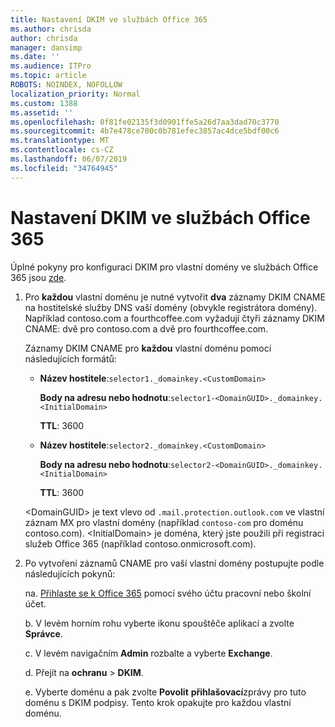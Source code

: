 ```yaml
---
title: Nastavení DKIM ve službách Office 365
ms.author: chrisda
author: chrisda
manager: dansimp
ms.date: ''
ms.audience: ITPro
ms.topic: article
ROBOTS: NOINDEX, NOFOLLOW
localization_priority: Normal
ms.custom: 1388
ms.assetid: ''
ms.openlocfilehash: 0f81fe02135f3d0901ffe5a26d7aa3dad70c3770
ms.sourcegitcommit: 4b7e478ce700c0b781efec3857ac4dce5bdf00c6
ms.translationtype: MT
ms.contentlocale: cs-CZ
ms.lasthandoff: 06/07/2019
ms.locfileid: "34764945"
---
```

# <a name="setup-dkim-in-office-365"></a>Nastavení DKIM ve službách Office 365

Úplné pokyny pro konfiguraci DKIM pro vlastní domény ve službách Office 365 jsou [zde](https://docs.microsoft.com/office365/SecurityCompliance/use-dkim-to-validate-outbound-email#what-you-need-to-do-to-manually-set-up-dkim-in-office-365).

1. Pro **každou** vlastní doménu je nutné vytvořit **dva** záznamy DKIM CNAME na hostitelské služby DNS vaší domény (obvykle registrátora domény). Například contoso.com a fourthcoffee.com vyžadují čtyři záznamy DKIM CNAME: dvě pro contoso.com a dvě pro fourthcoffee.com.

   Záznamy DKIM CNAME pro **každou** vlastní doménu pomocí následujících formátů:

   - **Název hostitele**:`selector1._domainkey.<CustomDomain>`

     **Body na adresu nebo hodnotu**:`selector1-<DomainGUID>._domainkey.<InitialDomain>`

     **TTL**: 3600

   - **Název hostitele**:`selector2._domainkey.<CustomDomain>`

     **Body na adresu nebo hodnotu**:`selector2-<DomainGUID>._domainkey.<InitialDomain>`

     **TTL**: 3600

   \<DomainGUID\> je text vlevo od `.mail.protection.outlook.com` ve vlastní záznam MX pro vlastní domény (například `contoso-com` pro doménu contoso.com). \<InitialDomain\> je doména, který jste použili při registraci služeb Office 365 (například contoso.onmicrosoft.com).

2. Po vytvoření záznamů CNAME pro vaší vlastní domény postupujte podle následujících pokynů:

   na. [Přihlaste se k Office 365](https://support.office.microsoft.com/article/e9eb7d51-5430-4929-91ab-6157c5a050b4) pomocí svého účtu pracovní nebo školní účet.

   b. V levém horním rohu vyberte ikonu spouštěče aplikací a zvolte **Správce**.

   c. V levém navigačním **Admin** rozbalte a vyberte **Exchange**.

   d. Přejít na **ochranu** > **DKIM**.

   e. Vyberte doménu a pak zvolte **Povolit** **přihlašovací**zprávy pro tuto doménu s DKIM podpisy. Tento krok opakujte pro každou vlastní doménu.

